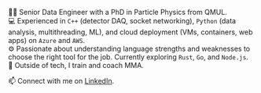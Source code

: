 👨‍🔬 Senior Data Engineer with a PhD in Particle Physics from QMUL.  
💻 Experienced in `C++` (detector DAQ, socket networking), `Python` (data analysis, multithreading, ML), and cloud deployment (VMs, containers, web apps) on `Azure` and `AWS`.  
⚙️ Passionate about understanding language strengths and weaknesses to choose the right tool for the job. Currently exploring `Rust`, `Go`, and `Node.js`.  
🥊 Outside of tech, I train and coach MMA.  

📫 Connect with me on [LinkedIn](https://www.linkedin.com/in/k-furman/).
